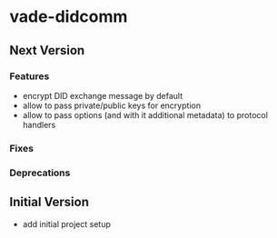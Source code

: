 # vade-didcomm

## Next Version

### Features

- encrypt DID exchange message by default
- allow to pass private/public keys for encryption
- allow to pass options (and with it additional metadata) to protocol handlers

### Fixes

### Deprecations

## Initial Version

- add initial project setup
